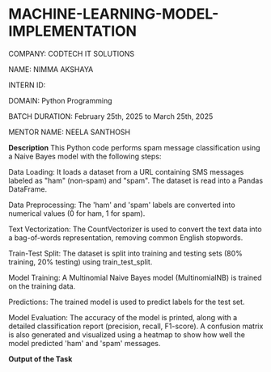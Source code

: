 # MACHINE-LEARNING-MODEL-IMPLEMENTATION
COMPANY: CODTECH IT SOLUTIONS

NAME: NIMMA AKSHAYA

INTERN ID: 

DOMAIN: Python Programming

BATCH DURATION: February 25th, 2025 to March 25th, 2025

MENTOR NAME: NEELA SANTHOSH

**Description**
This Python code performs spam message classification using a Naive Bayes model with the following steps:

Data Loading: It loads a dataset from a URL containing SMS messages labeled as "ham" (non-spam) and "spam". The dataset is read into a Pandas DataFrame.

Data Preprocessing: The 'ham' and 'spam' labels are converted into numerical values (0 for ham, 1 for spam).

Text Vectorization: The CountVectorizer is used to convert the text data into a bag-of-words representation, removing common English stopwords.

Train-Test Split: The dataset is split into training and testing sets (80% training, 20% testing) using train_test_split.

Model Training: A Multinomial Naive Bayes model (MultinomialNB) is trained on the training data.

Predictions: The trained model is used to predict labels for the test set.

Model Evaluation: The accuracy of the model is printed, along with a detailed classification report (precision, recall, F1-score). A confusion matrix is also generated and visualized using a heatmap to show how well the model predicted 'ham' and 'spam' messages.

**Output of the Task**
